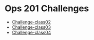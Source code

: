 # Ops 201 Challenges
- [Challenge-class02](helloworld.sh)
- [Challenge-class03](functions.sh)
- [Challenge-class04](array.sh)